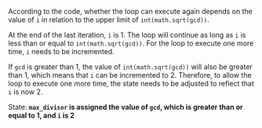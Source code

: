 According to the code, whether the loop can execute again depends on the value of `i` in relation to the upper limit of `int(math.sqrt(gcd))`. 

At the end of the last iteration, `i` is 1. The loop will continue as long as `i` is less than or equal to `int(math.sqrt(gcd))`. For the loop to execute one more time, `i` needs to be incremented. 

If `gcd` is greater than 1, the value of `int(math.sqrt(gcd))` will also be greater than 1, which means that `i` can be incremented to 2. Therefore, to allow the loop to execute one more time, the state needs to be adjusted to reflect that `i` is now 2.

State: **`max_divisor` is assigned the value of `gcd`, which is greater than or equal to 1, and `i` is 2**